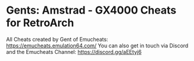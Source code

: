 # Gents: Amstrad - GX4000 Cheats for RetroArch

All Cheats created by Gent of Emucheats: https://emucheats.emulation64.com/
You can also get in touch via Discord and the Emucheats Channel: https://discord.gg/aEEtyj6
